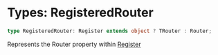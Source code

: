 # Types: RegisteredRouter

```ts
type RegisteredRouter: Register extends object ? TRouter : Router;
```

Represents the Router property within [Register](../interfaces/Register.md)
